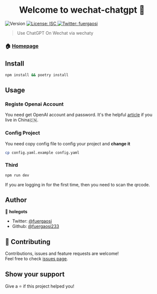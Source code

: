 <h1 align="center">Welcome to wechat-chatgpt 👋</h1>
<p>
  <img alt="Version" src="https://img.shields.io/badge/version-1.0.0-blue.svg?cacheSeconds=2592000" />
  <a href="#" target="_blank">
    <img alt="License: ISC" src="https://img.shields.io/badge/License-ISC-yellow.svg" />
  </a>
  <a href="https://twitter.com/fuergaosi" target="_blank">
    <img alt="Twitter: fuergaosi" src="https://img.shields.io/twitter/follow/fuergaosi.svg?style=social" />
  </a>
</p>

> Use ChatGPT On Wechat via wechaty

### 🏠 [Homepage](https://github.com/fuergaosi233/wechat-chatgpt)

## Install

```sh
npm install && poetry install
```

## Usage
### Registe Openai Account
You need get OpenAI account and password. It's the helpful [article](https://mirror.xyz/boxchen.eth/9O9CSqyKDj4BKUIil7NC1Sa1LJM-3hsPqaeW_QjfFBc) if you live in China🇨🇳.
### Config Project
You need copy config file to config your project and **change it**
```sh
cp config.yaml.example config.yaml
```
### Third 
```sh
npm run dev
```
If you are logging in for the first time, then you need to scan the qrcode.
## Author

👤 **holegots**

* Twitter: [@fuergaosi](https://twitter.com/fuergaosi)
* Github: [@fuergaosi233](https://github.com/fuergaosi233)

## 🤝 Contributing

Contributions, issues and feature requests are welcome!<br />Feel free to check [issues page](github.com/fuergaosi233/wechat-chatgpt/issues). 

## Show your support

Give a ⭐️ if this project helped you!